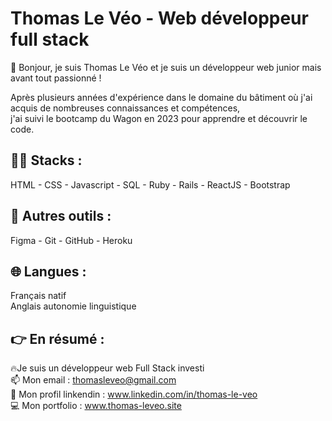 # Thomas Le Véo - Web développeur full stack
👋 Bonjour, je suis Thomas Le Véo et je suis un développeur web junior mais avant tout passionné !

Après plusieurs années d'expérience dans le domaine du bâtiment où j'ai acquis de nombreuses connaissances et compétences,  
j'ai suivi le bootcamp du Wagon en 2023 pour apprendre et découvrir le code.

## 👨‍💻 Stacks : ##
HTML - CSS - Javascript - SQL - Ruby - Rails - ReactJS - Bootstrap

## 🔧 Autres outils : ##
Figma - Git - GitHub - Heroku

## 🌐 Langues : ##
Français natif</br>
Anglais autonomie linguistique

## 👉 En résumé : ##
🔥Je suis un développeur web Full Stack investi </br>
📫 Mon email : thomasleveo@gmail.com </br>
📄 Mon profil linkendin : www.linkedin.com/in/thomas-le-veo </br>
💻 Mon portfolio : www.thomas-leveo.site
